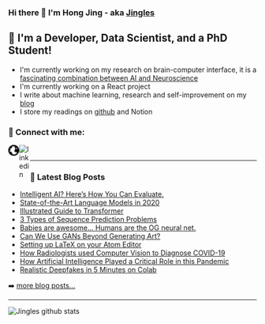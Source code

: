 ### Hi there 👋 I'm Hong Jing - aka [Jingles][website]

## 🤠 I'm a Developer, Data Scientist, and a PhD Student!

- I'm currently working on my research on brain-computer interface, it is a [fascinating combination between AI and Neuroscience](https://jinglescode.github.io/2020/03/03/fascinating-relationship-between-ai-neuroscience/)
- I'm currently working on a React project
- I write about machine learning, research and self-improvement on my [blog][website]
- I store my readings on [github][readings] and Notion

### 📡 Connect with me:

[<img align="left" alt="website" width="22px" src="https://raw.githubusercontent.com/iconic/open-iconic/master/svg/globe.svg" />][website]
[<img align="left" alt="linkedin" width="22px" src="https://cdn.jsdelivr.net/npm/simple-icons@v3/icons/linkedin.svg" />][linkedin]
<br/>

---

### 📕 Latest Blog Posts

<!-- BLOG-POST-LIST:START -->
- [Intelligent AI? Here’s How You Can Evaluate.](https://jinglescode.github.io/2020/06/19/intelligent-ai-heres-how-you-evaluate/)
- [State-of-the-Art Language Models in 2020](https://jinglescode.github.io/2020/05/28/state-of-the-art-language-models-2020/)
- [Illustrated Guide to Transformer](https://jinglescode.github.io/2020/05/27/illustrated-guide-transformer/)
- [3 Types of Sequence Prediction Problems](https://jinglescode.github.io/2020/05/21/three-types-sequence-prediction-problems/)
- [Babies are awesome… Humans are the OG neural net.](https://jinglescode.github.io/2020/05/10/babies-awesome-humans-og-neural-net/)
- [Can We Use GANs Beyond Generating Art?](https://jinglescode.github.io/2020/05/08/use-gan-beyond-art/)
- [Setting up LaTeX on your Atom Editor](https://jinglescode.github.io/2020/04/25/setup-latex-atom/)
- [How Radiologists used Computer Vision to Diagnose COVID-19](https://jinglescode.github.io/2020/04/13/radiologists-computer-vision-diagnose-covid/)
- [How Artificial Intelligence Played a Critical Role in this Pandemic](https://jinglescode.github.io/datascience/2020/04/11/ai-played-critical-role-pandemic/)
- [Realistic Deepfakes in 5 Minutes on Colab](https://jinglescode.github.io/2020/03/31/deepfake-existence/)
<!-- BLOG-POST-LIST:END -->

➡️ [more blog posts...][website]

---

![Jingles github stats](https://github-readme-stats.vercel.app/api?username=jinglescode&show_icons=true&theme=dracula&include_all_commits=true&count_private=true&hide=prs,issues)

[website]: https://jinglescode.github.io/
[readings]: https://jinglescode.github.io/readings
[linkedin]: https://www.linkedin.com/in/jingles/
